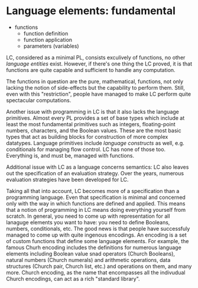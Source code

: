 # Language elements: fundamental

* functions
  - function definition
  - function application
  - parameters (variables)

LC, considered as a minimal PL, consists exculively of functions, no other *language entities* exist. However, if there's one thing the LC proved, it is that functions are quite capable and sufficient to handle any computation.

The functions in question are the pure, mathematical, functions, not only lacking the notion of side-effects but the capability to perform them. Still, even with this "restriction", people have managed to make LC perform quite spectacular computations.

Another issue with programming in LC is that it also lacks the language primitives. Almost every PL provides a set of base types which include at least the most fundamental primitives such as integers, floating-point numbers, characters, and the Boolean values. These are the most basic types that act as building blocks for construction of more complex datatypes. Language primitives include *language constructs* as well, e.g. conditionals for managing flow control. LC has none of those too. Everything is, and must be, managed with functions.

Additional issue with LC as a language concerns semantics: LC also leaves out the specification of an evaluation strategy. Over the years, numerous evaluation strategies have been developed for LC.

Taking all that into account, LC becomes more of a specification than a programming language. Even that specification is minimal and concerned only with the way in which functions are defined and applied. This means that a notion of programming in LC means doing everything yourself from scratch. In general, you need to come up with representation for all lanaguge elements you want to have: you need to define Booleans, numbers, conditionals, etc. The good news is that people have successfuly managed to come up with quite ingenous encodings. An encoding is a set of custom functions that define some language elements. For example, the famous Churh encoding includes the definitions for numerous language elements including Boolean value snad operators (Church Booleans), natural numbers (Church numerals) and arithmetic operations, data structures (Church pair, Church list, etc.) and operations on them, and many more. Church encoding, as the name that encompasses all the indivudual Church encodings, can act as a rich "standard library".
